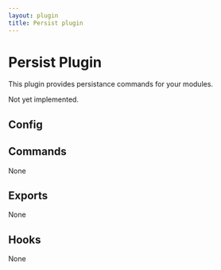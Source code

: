 ```yaml
---
layout: plugin
title: Persist plugin
---
```

# Persist Plugin

This plugin provides persistance commands for your modules.

Not yet implemented.

## Config

## Commands

None

## Exports

None

## Hooks

None